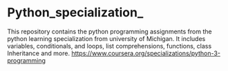 # Python_specialization_
This repository contains the python programming assignments from the python learning specialization from university of Michigan. It includes variables, conditionals, and loops, list comprehensions, functions, class Inheritance and more. https://www.coursera.org/specializations/python-3-programming
